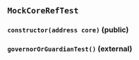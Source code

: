 ## `MockCoreRefTest`






### `constructor(address core)` (public)





### `governorOrGuardianTest()` (external)








